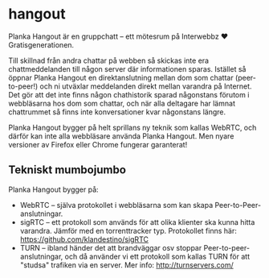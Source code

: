 hangout
=======

Planka Hangout är en gruppchatt – ett mötesrum på Interwebbz ❤ Gratisgenerationen.

Till skillnad från andra chattar på webben så skickas inte era chattmeddelanden till någon server där informationen sparas. Istället så öppnar Planka Hangout en direktanslutning mellan dom som chattar (peer-to-peer!) och ni utväxlar meddelanden direkt mellan varandra på Internet. Det gör att det inte finns någon chathistorik sparad någonstans förutom i webbläsarna hos dom som chattar, och när alla deltagare har lämnat chattrummet så finns inte konversationer kvar någonstans längre.

Planka Hangout bygger på helt sprillans ny teknik som kallas WebRTC, och därför kan inte alla webbläsare använda Planka Hangout. Men nyare versioner av Firefox eller Chrome fungerar garanterat!

Tekniskt mumbojumbo
-------------------

Planka Hangout bygger på:
* WebRTC – själva protokollet i webbläsarna som kan skapa Peer-to-Peer-anslutningar.
* sigRTC – ett protokoll som används för att olika klienter ska kunna hitta varandra. Jämför med en torrenttracker typ. Protokollet finns här: https://github.com/klandestino/sigRTC
* TURN – ibland händer det att brandväggar osv stoppar Peer-to-peer-anslutningar, och då använder vi ett protokoll som kallas TURN för att "studsa" trafiken via en server. Mer info: http://turnservers.com/

